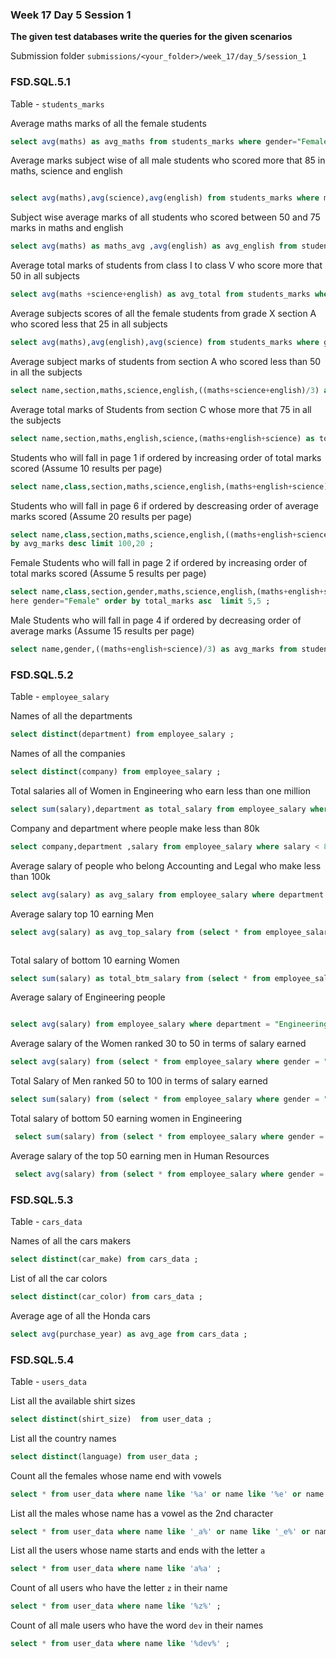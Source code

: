 ### Week 17 Day 5 Session 1

**The given test databases write the queries for the given scenarios**

Submission folder `submissions/<your_folder>/week_17/day_5/session_1`

### FSD.SQL.5.1

Table - `students_marks`

Average maths marks of all the female students

```sql
select avg(maths) as avg_maths from students_marks where gender="Female" ;

```

Average marks subject wise of all male students who scored more that 85 in maths, science and english

```sql

select avg(maths),avg(science),avg(english) from students_marks where maths > 85 and science >85 and english >85 and gender="Male" ;

```

Subject wise average marks of all students who scored between 50 and 75 marks in maths and english

```sql
select avg(maths) as maths_avg ,avg(english) as avg_english from students_marks where maths between 50 and 75 ;

```

Average total marks of students from class I to class V who score more that 50 in all subjects

```sql
select avg(maths +science+english) as avg_total from students_marks where maths > 50 and english > 50 and english > 50 and class IN ("I","II","III","VI","V") ;

```

Average subjects scores of all the female students from grade X section A who scored less that 25 in all subjects

```sql
select avg(maths),avg(english),avg(science) from students_marks where gender="Female" and class="X" and section="A" and maths  < 25 and english <  25 and science < 25 ;

```

Average subject marks of students from section A who scored less than 50 in all the subjects

```sql
select name,section,maths,science,english,((maths+science+english)/3) as avg from students_marks where maths > 50 and english > 50 and science > 50 ;


```

Average total marks of Students from section C whose more that 75 in all the subjects

```sql
select name,section,maths,english,science,(maths+english+science) as total_marks from students_marks where maths > 75 and english > 75 and science > 75 ;

```

Students who will fall in page 1 if ordered by increasing order of total marks scored (Assume 10 results per page)

```sql
select name,class,section,maths,science,english,(maths+english+science) as total_marks from students_marks order by total_marks asc limit 10 ;


```

Students who will fall in page 6 if ordered by descreasing order of average marks scored (Assume 20 results per page)

```sql
select name,class,section,maths,science,english,((maths+english+science)/3) as avg_marks from students_marks order
by avg_marks desc limit 100,20 ;
```

Female Students who will fall in page 2 if ordered by increasing order of total marks scored (Assume 5 results per page)

```sql
select name,class,section,gender,maths,science,english,(maths+english+science) as total_marks from students_marks w
here gender="Female" order by total_marks asc  limit 5,5 ;


```

Male Students who will fall in page 4 if ordered by decreasing order of average marks (Assume 15 results per page)

```sql
select name,gender,((maths+english+science)/3) as avg_marks from students_marks where gender = "Male" order by avg_marks limit 45,15 ;

```

### FSD.SQL.5.2

Table - `employee_salary`

Names of all the departments

```sql
select distinct(department) from employee_salary ;

```

Names of all the companies

```sql
select distinct(company) from employee_salary ;

```

Total salaries all of Women in Engineering who earn less than one million

```sql
select sum(salary),department as total_salary from employee_salary where department="Engineering" and gender="female" and salary < 1000000 ;

```

Company and department where people make less than 80k

```sql
select company,department ,salary from employee_salary where salary < 80000 ;

```

Average salary of people who belong Accounting and Legal who make less than 100k

```sql
select avg(salary) as avg_salary from employee_salary where department IN ("Accounting","Legal") and salary < 100000 ;

```

Average salary top 10 earning Men

```sql
select avg(salary) as avg_top_salary from (select * from employee_salary where gender = "male" order by salary desc limit 10) as salary ;



```

Total salary of bottom 10 earning Women

```sql
select sum(salary) as total_btm_salary from (select * from employee_salary where gender ="female" order by salary asc limit 10) as top_10 ;


```

Average salary of Engineering people

```sql

select avg(salary) from employee_salary where department = "Engineering" ;

```

Average salary of the Women ranked 30 to 50 in terms of salary earned

```sql
select avg(salary) from (select * from employee_salary where gender = "female" order by salary desc limit 30,20) as 30_50_salary ;

```

Total Salary of Men ranked 50 to 100 in terms of salary earned

```sql
select sum(salary) from (select * from employee_salary where gender = "Male" order by salary desc limit 50,50) as 50_100_salary ;

```

Total salary of bottom 50 earning women in Engineering

```sql
 select sum(salary) from (select * from employee_salary where gender = "Female" and department ="Engineering" order by salary asc limit 50) as bottom_50_salary ;

```

Average salary of the top 50 earning men in Human Resources

```sql
 select avg(salary) from (select * from employee_salary where gender = "male" and department ="Human Resources" order by salary desc limit 50) as top_50_salary ;


```

### FSD.SQL.5.3

Table - `cars_data`

Names of all the cars makers

```sql
select distinct(car_make) from cars_data ;

```

List of all the car colors

```sql
select distinct(car_color) from cars_data ;

```

Average age of all the Honda cars

```sql
select avg(purchase_year) as avg_age from cars_data ;

```

### FSD.SQL.5.4

Table - `users_data`

List all the available shirt sizes

```sql
select distinct(shirt_size)  from user_data ;
```

List all the country names

```sql
select distinct(language) from user_data ;

```

Count all the females whose name end with vowels

```sql
select * from user_data where name like '%a' or name like '%e' or name like "%i" or name like "%o" or name like "%u" ;
```

List all the males whose name has a vowel as the 2nd character

```sql
select * from user_data where name like '_a%' or name like '_e%' or name like "_i%" or name like "_o%" or name like "_u%" ;
```

List all the users whose name starts and ends with the letter `a`

```sql
select * from user_data where name like 'a%a' ;
```

Count of all users who have the letter `z` in their name

```sql
select * from user_data where name like '%z%' ;
```

Count of all male users who have the word `dev` in their names

```sql
select * from user_data where name like '%dev%' ;
```
